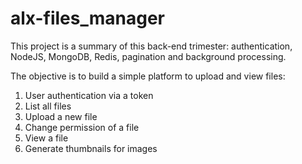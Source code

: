 # alx-files_manager
This project is a summary of this back-end trimester: authentication, NodeJS, MongoDB, Redis, pagination and background processing.  

The objective is to build a simple platform to upload and view files:  

  1. User authentication via a token
  2. List all files
  3. Upload a new file
  4. Change permission of a file
  5. View a file
  6. Generate thumbnails for images
